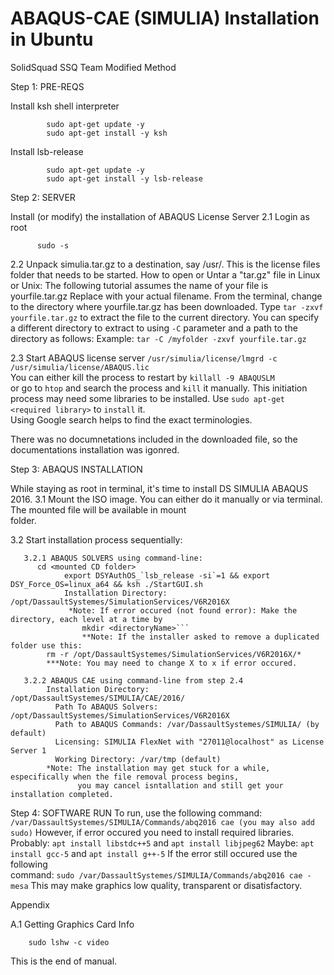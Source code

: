 # ABAQUS-CAE (SIMULIA) Installation in Ubuntu
SolidSquad SSQ Team Modified Method

Step 1: PRE-REQS

Install ksh shell interpreter

```
        sudo apt-get update -y
        sudo apt-get install -y ksh
```
Install lsb-release
```
        sudo apt-get update -y
        sudo apt-get install -y lsb-release
```
Step 2: SERVER

Install (or modify) the installation of ABAQUS License Server
  2.1 Login as root
  ```
        sudo -s
  ```
  2.2 Unpack simulia.tar.gz to a destination, say /usr/. This is the license files folder that needs to be started.
  	How to open or Untar a "tar.gz" file in Linux or Unix:
	  The following tutorial assumes the name of your file is yourfile.tar.gz Replace with your actual filename.
	  From the terminal, change to the directory where yourfile.tar.gz has been downloaded.
	  Type ```tar -zxvf yourfile.tar.gz``` to extract the file to the current directory.
	  You can specify a different directory to extract to using ```-C``` parameter and a path to the directory as follows:
	  Example: ```tar -C /myfolder -zxvf yourfile.tar.gz```
  
  2.3 Start ABAQUS license server
          ```/usr/simulia/license/lmgrd -c /usr/simulia/license/ABAQUS.lic```	
    You can either kill the process to restart by
    	```killall -9 ABAQUSLM```    
    or go to ```htop``` and search the process and ```kill``` it manually.
    This initiation process may need some libraries to be installed. Use ```sudo apt-get <required library>``` to ```install``` it.       
    Using Google search helps to find the exact terminologies.
  
  There was no documnetations included in the downloaded file, so the documentations installation was igonred.
  
  Step 3: ABAQUS INSTALLATION
  
  While staying as root in terminal, it's time to install DS SIMULIA ABAQUS 2016.
  3.1 Mount the ISO image. You can either do it manually or via terminal. The mounted file will be available in mount         
      folder.
  
  3.2 Start installation process sequentially:
  
       3.2.1 ABAQUS SOLVERS using command-line:          
	      cd <mounted CD folder>
	            export DSYAuthOS_`lsb_release -si`=1 && export DSY_Force_OS=linux_a64 && ksh ./StartGUI.sh     
	            Installation Directory: /opt/DassaultSystemes/SimulationServices/V6R2016X
	             *Note: If error occured (not found error): Make the directory, each level at a time by 
                    mkdir <directoryName>```
              	    **Note: If the installer asked to remove a duplicated folder use this:      
			rm -r /opt/DassaultSystemes/SimulationServices/V6R2016X/*
		    ***Note: You may need to change X to x if error occured.
			
       3.2.2 ABAQUS CAE using command-line from step 2.4
            Installation Directory: /opt/DassaultSystemes/SIMULIA/CAE/2016/
	          Path To ABAQUS Solvers: /opt/DassaultSystemes/SimulationServices/V6R2016X
	          Path to ABAQUS Commands: /var/DassaultSystemes/SIMULIA/ (by default)
	          Licensing: SIMULIA FlexNet with "27011@localhost" as License Server 1
	          Working Directory: /var/tmp (default)
            *Note: The installation may get stuck for a while, especifically when the file removal process begins, 
                   you may cancel isntallation and still get your installation completed.
               
  Step 4: SOFTWARE RUN
      To run, use the following command:
	      ```/var/DassaultSystemes/SIMULIA/Commands/abq2016 cae (you may also add sudo)```
      However, if error occured you need to install required libraries. 
      Probably: ```apt install libstdc++5``` and ```apt install libjpeg62``` 
      Maybe: ```apt install gcc-5``` and ```apt install g++-5```
      If the error still occured use the following      
      command:
          ```sudo /var/DassaultSystemes/SIMULIA/Commands/abq2016 cae -mesa```
      This may make graphics low quality, transparent or disatisfactory.
      
 Appendix
 
  A.1 Getting Graphics Card Info
  
      	sudo lshw -c video
    
This is the end of manual.
